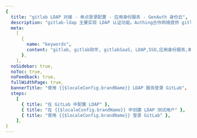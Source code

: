 ```yaml
---
{
  title: "gitlab LDAP 对接 - 单点登录配置 - 应用身份服务 - GenAuth 身份云",
  description: "gitlab-ldap 主要实现 LDAP 认证功能。Authing合作网络提供 gitlab对接，单点登录，SSO，实现应用的快捷登录、免密登录，提升员工办公体验、增强用户体验，增强企业数字化服务水平。",
  meta:
    [
      {
        name: "keywords",
        content: "gitlab, gitlab软件, gitlabSaaS, LDAP,SSO,应用身份服务,单点登录配置,Authing身份云",
      },
    ],
  noSidebar: true,
  noToc: true,
  noFeedback: true,
  fullWidthPage: true,
  bannerTitle: "使用 {{$localeConfig.brandName}} LDAP 服务登录 GitLab",
  steps:
    [
      { title: "在 GitLab 中配置 LDAP" },
      { title: "在 {{$localeConfig.brandName}} 中创建 LDAP 测试用户" },
      { title: "使用 {{$localeConfig.brandName}} 登录 GitLab" },
    ],
}
---
```


<IntegrationDetail/>
